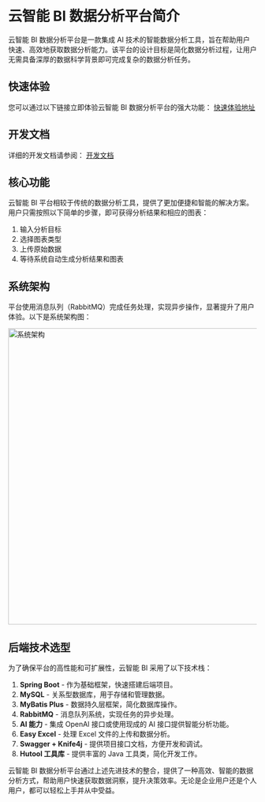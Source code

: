 # 云智能 BI 数据分析平台简介

云智能 BI 数据分析平台是一款集成 AI 技术的智能数据分析工具，旨在帮助用户快速、高效地获取数据分析能力。该平台的设计目标是简化数据分析过程，让用户无需具备深厚的数据科学背景即可完成复杂的数据分析任务。

## 快速体验
您可以通过以下链接立即体验云智能 BI 数据分析平台的强大功能：
[快速体验地址](http://bi.guershi.cn)

## 开发文档
详细的开发文档请参阅：
[开发文档](https://www.yuque.com/yuqueyonghu8cmbhk/ub4dfv/kcg42e4tr20brf2x?singleDoc#)

## 核心功能
云智能 BI 平台相较于传统的数据分析工具，提供了更加便捷和智能的解决方案。用户只需按照以下简单的步骤，即可获得分析结果和相应的图表：
1. 输入分析目标
2. 选择图表类型
3. 上传原始数据
4. 等待系统自动生成分析结果和图表

## 系统架构
平台使用消息队列（RabbitMQ）完成任务处理，实现异步操作，显著提升了用户体验。以下是系统架构图：

<img src="https://github.com/Ershi-Gu/yunzhineng-bi-backend/assets/102850729/be476911-1125-427e-9425-23934e824d2c" alt="系统架构" width="600">

## 后端技术选型
为了确保平台的高性能和可扩展性，云智能 BI 采用了以下技术栈：
1. **Spring Boot** - 作为基础框架，快速搭建后端项目。
2. **MySQL** - 关系型数据库，用于存储和管理数据。
3. **MyBatis Plus** - 数据持久层框架，简化数据库操作。
4. **RabbitMQ** - 消息队列系统，实现任务的异步处理。
5. **AI 能力** - 集成 OpenAI 接口或使用现成的 AI 接口提供智能分析功能。
6. **Easy Excel** - 处理 Excel 文件的上传和数据分析。
7. **Swagger + Knife4j** - 提供项目接口文档，方便开发和调试。
8. **Hutool 工具库** - 提供丰富的 Java 工具类，简化开发工作。

云智能 BI 数据分析平台通过上述先进技术的整合，提供了一种高效、智能的数据分析方式，帮助用户快速获取数据洞察，提升决策效率。无论是企业用户还是个人用户，都可以轻松上手并从中受益。
